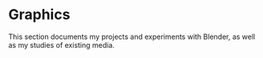 # Graphics
This section documents my projects and experiments with Blender, as well as my studies of existing media.